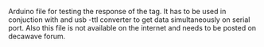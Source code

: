 Arduino file for testing the response of the tag. It has to be used in conjuction with and usb -ttl converter to get data simultaneously on serial port. Also this file is not available on the internet and needs to be posted on decawave forum.

